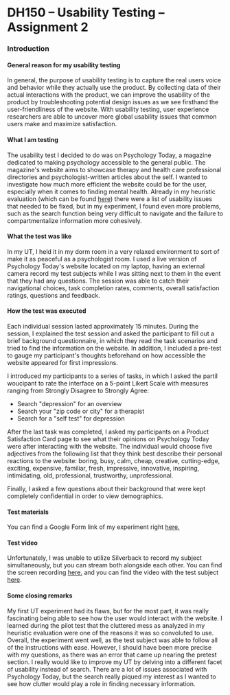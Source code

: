 # DH150 – Usability Testing – Assignment 2

### Introduction

#### General reason for my usability testing
In general, the purpose of usability testing is to capture the real users voice and behavior 
while they actually use the product. By collecting data of their actual interactions with the product, we can improve the
usability of the product by troubleshooting potential design issues as we see firsthand the user-friendliness of the website.
With usability testing, user experience researchers are able to uncover more global usability issues that common users make 
and maximize satisfaction.

#### What I am testing
The usability test I decided to do was on Psychology Today, a magazine dedicated to making psychology accessible to the general public. The magazine's website aims 
to showcase therapy and health care professional directories and psychologist-written articles about the self.
I wanted to investigate how much more efficient the website could be for the user, especially when it comes to finding 
mental health. Already in my heuristic evaluation (which can be found [here](https://github.com/brandonngo72/DH150-class)) there were a list of usability issues that needed to be fixed, but in my
experiment, I found even more problems, such as the search function being very difficult to navigate and the failure to compartmentalize
information more cohesively. 

#### What the test was like
In my UT, I held it in my dorm room in a very relaxed environment to sort of make it as peaceful as a psychologist room. 
I used a live version of Psychology Today's website located on my laptop, having an external camera record my test subjects
while I was sitting next to them in the event that they had any questions. The session was able to catch their navigational choices, 
task completion rates, comments, overall satisfaction ratings, questions and feedback. 

#### How the test was executed
Each individual session lasted approximately 15 minutes. During the session, I explained the test session and asked the participant 
to fill out a brief background questionnaire, in which they read the task scenarios and tried to find the information on the website. 
In addition, I included a pre-test to gauge my participant's thoughts beforehand on how accessible the website appeared for first impressions.

I introduced my participants to a series of tasks, in which I asked the partiI woucipant to rate the interface on a 5-point Likert Scale with measures ranging from Strongly Disagree to Strongly Agree: 
* Search "depression" for an overview
* Search your "zip code or city" for a therapist
* Search for a "self test" for depression

After the last task was completed, I asked my participants on a Product Satisfaction Card page to see what their opinions
on Psychology Today were after interacting with the website. The individual would choose five adjectives from the following list
that they think best describe their personal reactions to the website: boring, busy, calm, cheap, creative, cutting-edge,
exciting, expensive, familiar, fresh, impressive, innovative, inspiring, intimidating, old, professional, trustworthy, unprofessional.

Finally, I asked a few questions about their background that were kept completely confidential in order to view demographics.

#### Test materials
You can find a Google Form link of my experiment right [here.](https://forms.gle/A6sLbhJhG6jTa3Ug8)

#### Test video

Unfortunately, I was unable to utilize Silverback to record my subject simultaneously,
but you can stream both alongside each other. You can find the screen recording [here.](https://www.dropbox.com/s/tp80r1o9yv19mt9/Steph%20Chang.mov?dl=0) 
and you can find the video with the test subject [here](https://www.dropbox.com/s/wtlvhd8nugjyolq/IMG_8859.MOV?dl=0).

#### Some closing remarks
My first UT experiment had its flaws, but for the most part, it was really fascinating being able to see how the user would
interact with the website. I learned during the pilot test that the cluttered mess as analyzed in my heuristic evaluation were
one of the reasons it was so convoluted to use. Overall, the experiment went well, as the test subject was able to follow all of the instructions
with ease. However, I should have been more precise with my questions, as there was an error that came up nearing the pretest
section. I really would like to improve my UT by delving into a different facet of usability instead of search. There are a lot
of issues associated with Psychology Today, but the search really piqued my interest as I wanted to see how clutter would play
a role in finding necessary information.
